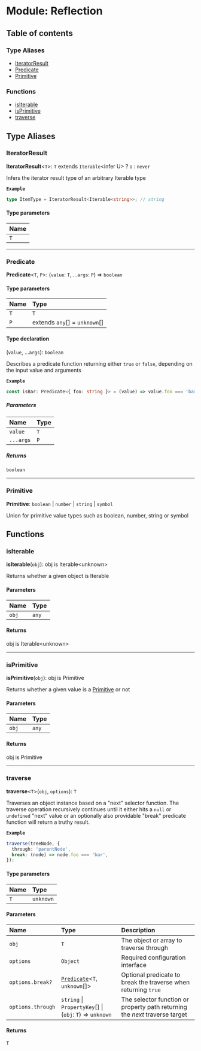 # Module: Reflection

## Table of contents

### Type Aliases

- [IteratorResult](Reflection.md#iteratorresult)
- [Predicate](Reflection.md#predicate)
- [Primitive](Reflection.md#primitive)

### Functions

- [isIterable](Reflection.md#isiterable)
- [isPrimitive](Reflection.md#isprimitive)
- [traverse](Reflection.md#traverse)

## Type Aliases

### IteratorResult

**IteratorResult**<`T`\>: `T` extends `Iterable`<infer U\> ? `U` : `never`

Infers the iterator result type of an arbitrary Iterable type

**`Example`**

```typescript
type ItemType = IteratorResult<Iterable<string>>; // string
```

#### Type parameters

| Name |
| :--- |
| `T`  |

---

### Predicate

**Predicate**<`T`, `P`\>: (`value`: `T`, ...`args`: `P`) => `boolean`

#### Type parameters

| Name | Type                          |
| :--- | :---------------------------- |
| `T`  | `T`                           |
| `P`  | extends `any`[] = `unknown`[] |

#### Type declaration

(`value`, ...`args`): `boolean`

Describes a predicate function returning either `true` or `false`, depending on the input value and arguments

**`Example`**

```typescript
const isBar: Predicate<{ foo: string }> = (value) => value.foo === 'bar';
```

##### Parameters

| Name      | Type |
| :-------- | :--- |
| `value`   | `T`  |
| `...args` | `P`  |

##### Returns

`boolean`

---

### Primitive

**Primitive**: `boolean` \| `number` \| `string` \| `symbol`

Union for primitive value types such as boolean, number, string or symbol

## Functions

### isIterable

**isIterable**(`obj`): obj is Iterable<unknown\>

Returns whether a given object is Iterable

#### Parameters

| Name  | Type  |
| :---- | :---- |
| `obj` | `any` |

#### Returns

obj is Iterable<unknown\>

---

### isPrimitive

**isPrimitive**(`obj`): obj is Primitive

Returns whether a given value is a [Primitive](Reflection.md#primitive) or not

#### Parameters

| Name  | Type  |
| :---- | :---- |
| `obj` | `any` |

#### Returns

obj is Primitive

---

### traverse

**traverse**<`T`\>(`obj`, `options`): `T`

Traverses an object instance based on a "next" selector function. The traverse operation recursively continues
until it either hits a `null` or `undefined` "next" value or an optionally also providable "break" predicate
function will return a truthy result.

**`Example`**

```typescript
traverse(treeNode, {
  through: 'parentNode',
  break: (node) => node.foo === 'bar',
});
```

#### Type parameters

| Name | Type      |
| :--- | :-------- |
| `T`  | `unknown` |

#### Parameters

| Name              | Type                                                      | Description                                                                 |
| :---------------- | :-------------------------------------------------------- | :-------------------------------------------------------------------------- |
| `obj`             | `T`                                                       | The object or array to traverse through                                     |
| `options`         | `Object`                                                  | Required configuration interface                                            |
| `options.break?`  | [`Predicate`](Reflection.md#predicate)<`T`, `unknown`[]\> | Optional predicate to break the traverse when returning `true`              |
| `options.through` | `string` \| `PropertyKey`[] \| (`obj`: `T`) => `unknown`  | The selector function or property path returning the _next_ traverse target |

#### Returns

`T`
